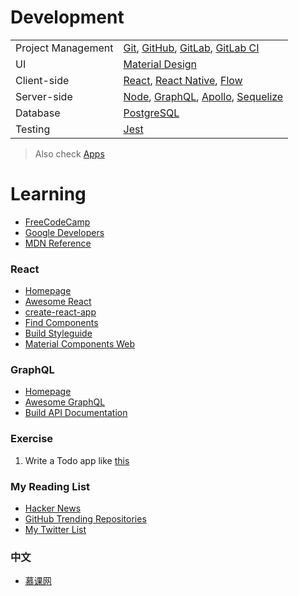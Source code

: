 # Development

|                        |                              |
|------------------------|------------------------------|
| Project Management     | [Git](https://git-scm.com/), [GitHub](https://github.com/), [GitLab](https://gitlab.com/), [GitLab CI](https://about.gitlab.com/features/gitlab-ci-cd/)
| UI                     | [Material Design](https://www.google.com/design/spec/material-design/introduction.html)
| Client-side            | [React](https://facebook.github.io/react/), [React Native](https://facebook.github.io/react-native/), [Flow](https://flow.org/)
| Server-side            | [Node](https://nodejs.org/en), [GraphQL](http://graphql.org/), [Apollo](http://dev.apollodata.com/tools/), [Sequelize](http://docs.sequelizejs.com/)
| Database               | [PostgreSQL](https://www.postgresql.org/)
| Testing                | [Jest](https://facebook.github.io/jest/)

> Also check [Apps](Apps.md)

# Learning

- [FreeCodeCamp](http://www.freecodecamp.com/)
- [Google Developers](https://developers.google.com/web/)
- [MDN Reference](https://developer.mozilla.org/en-US/docs/Web/Reference)

### React

- [Homepage](https://facebook.github.io/react/)
- [Awesome React](https://github.com/enaqx/awesome-react)
- [create-react-app](https://github.com/facebookincubator/create-react-app)
- [Find Components](https://devarchy.com/react)
- [Build Styleguide](https://react-styleguidist.js.org/)
- [Material Components Web](https://react-mdc.github.io/#/)

### GraphQL

- [Homepage](http://graphql.org/)
- [Awesome GraphQL](https://github.com/chentsulin/awesome-graphql)
- [Build API Documentation](https://github.com/2fd/graphdoc)

### Exercise

1. Write a Todo app like [this](http://todomvc.com/examples/react)

### My Reading List

- [Hacker News](https://news.ycombinator.com/news)
- [GitHub Trending Repositories](https://github.com/trending)
- [My Twitter List](https://twitter.com/gutenye/lists/dev/)

### 中文

- [慕课网](http://www.imooc.com/)
